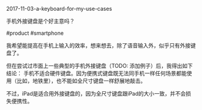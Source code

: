 2017-11-03-a-keyboard-for-my-use-cases

手机外接键盘是个好主意吗？

#product #smartphone


我希望能提高在手机上输入的效率，想来想去，除了语音输入外，似乎只有外接键盘了。

但在尝试过市面上一些典型的手机外接键盘（TODO: 添加例子）后，我得出如下结论：
手机不适合硬件键盘。因为便携式键盘既无法同手机一样任何场景都能使用（比如，地铁里），也不能如全尺寸键盘一样舒展地敲击。

不过，iPad是适合用外接键盘的，因为全尺寸键盘跟iPad的大小一致，并不会损失便携性。

